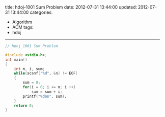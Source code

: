 title: hdoj-1001 Sum Problem
date: 2012-07-31 13:44:00
updated: 2012-07-31 13:44:00
categories:
  - Algorithm
  - ACM
tags:
  - hdoj
---

```c
// hdoj_1001 Sum Problem

#include <stdio.h>;
int main()
{
	int n, i, sum;
	while(scanf("%d", &n) != EOF)
	{
		sum = 0;
		for(i = 0; i <= n; i ++)
			sum = sum + i;
		printf("%dnn", sum);
	}
	return 0;
}
```
